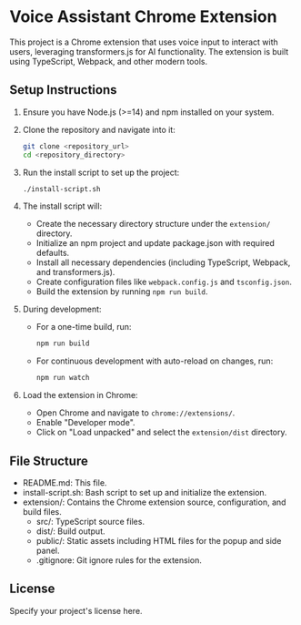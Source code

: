 # Voice Assistant Chrome Extension

This project is a Chrome extension that uses voice input to interact with users, leveraging transformers.js for AI functionality. The extension is built using TypeScript, Webpack, and other modern tools.

## Setup Instructions

1. Ensure you have Node.js (>=14) and npm installed on your system.

2. Clone the repository and navigate into it:
   ```bash
   git clone <repository_url>
   cd <repository_directory>
   ```

3. Run the install script to set up the project:
   ```bash
   ./install-script.sh
   ```

4. The install script will:
   - Create the necessary directory structure under the `extension/` directory.
   - Initialize an npm project and update package.json with required defaults.
   - Install all necessary dependencies (including TypeScript, Webpack, and transformers.js).
   - Create configuration files like `webpack.config.js` and `tsconfig.json`.
   - Build the extension by running `npm run build`.

5. During development:
   - For a one-time build, run:
     ```bash
     npm run build
     ```
   - For continuous development with auto-reload on changes, run:
     ```bash
     npm run watch
     ```

6. Load the extension in Chrome:
   - Open Chrome and navigate to `chrome://extensions/`.
   - Enable "Developer mode".
   - Click on "Load unpacked" and select the `extension/dist` directory.

## File Structure

- README.md: This file.
- install-script.sh: Bash script to set up and initialize the extension.
- extension/: Contains the Chrome extension source, configuration, and build files.
  - src/: TypeScript source files.
  - dist/: Build output.
  - public/: Static assets including HTML files for the popup and side panel.
  - .gitignore: Git ignore rules for the extension.

## License

Specify your project's license here.
